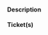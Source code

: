 #### Description
<!-- Describe your changes in detail -->

#### Ticket(s)
<!-- Please link to the issue here -->